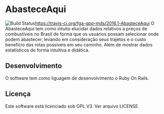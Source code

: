 # AbasteceAqui
<img src="https://travis-ci.org/fga-gpp-mds/2016.1-AbasteceAqui.svg?branch=homologacao" alt="Build Status" />https://travis-ci.org/fga-gpp-mds/2016.1-AbasteceAqui
O AbasteceAqui tem como intuito elucidar dados relativos a preços de combustíveis no Brasil de forma que os usuários possam selecionar onde podem abastecer, levando em consideração seus trajetos e o custo benefício das rotas possíveis em seu caminho. Além de mostrar dados estatisticos de forma intuitiva e didática.

Desenvolvimento
---------------

O software tem como liguagem de desenvolvimento o Ruby On Rails.


Licença
-------

Este software está licenciado sob GPL V3. Ver arquivo LICENSE.

